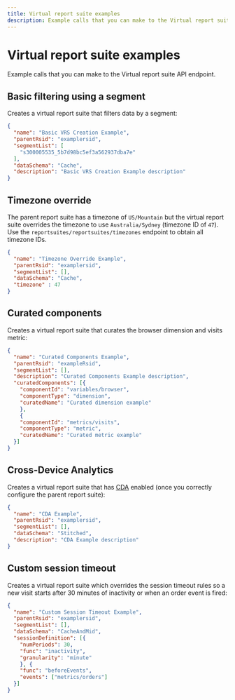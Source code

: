 ```yaml
---
title: Virtual report suite examples
description: Example calls that you can make to the Virtual report suite API endpoint.
---
```


# Virtual report suite examples

Example calls that you can make to the Virtual report suite API endpoint.

## Basic filtering using a segment

Creates a virtual report suite that filters data by a segment:

```json
{
  "name": "Basic VRS Creation Example",
  "parentRsid": "examplersid",
  "segmentList": [
    "s300005535_5b7d98bc5ef3a562937dba7e"
  ],
  "dataSchema": "Cache",
  "description": "Basic VRS Creation Example description"
}
```

## Timezone override

The parent report suite has a timezone of `US/Mountain` but the virtual report suite overrides the timezone to use `Australia/Sydney` (timezone ID of `47`). Use the `reportsuites/reportsuites/timezones` endpoint to obtain all timezone IDs.

```json
{
  "name": "Timezone Override Example",
  "parentRsid": "examplersid",
  "segmentList": [],
  "dataSchema": "Cache",
  "timezone" : 47
}
```

## Curated components

Creates a virtual report suite that curates the browser dimension and visits metric:

```json
{
  "name": "Curated Components Example",
  "parentRsid": "exampleRsid",
  "segmentList": [],
  "description": "Curated Components Example description",
  "curatedComponents": [{
    "componentId": "variables/browser",
    "componentType": "dimension",
    "curatedName": "Curated dimension example"
    },
    {
    "componentId": "metrics/visits",
    "componentType": "metric",
    "curatedName": "Curated metric example"
  }]
}
```

## Cross-Device Analytics

Creates a virtual report suite that has [CDA](https://experienceleague.adobe.com/docs/analytics/components/cda/overview.html) enabled (once you correctly configure the parent report suite):

```json
{
  "name": "CDA Example",
  "parentRsid": "examplersid",
  "segmentList": [],
  "dataSchema": "Stitched",
  "description": "CDA Example description"
}
```

## Custom session timeout

Creates a virtual report suite which overrides the session timeout rules so a new visit starts after 30 minutes of inactivity or when an order event is fired:

```json
{
  "name": "Custom Session Timeout Example",
  "parentRsid": "examplersid",
  "segmentList": [],
  "dataSchema": "CacheAndMid",
  "sessionDefinition": [{
    "numPeriods": 30,
    "func": "inactivity",
    "granularity": "minute"
    }, {
    "func": "beforeEvents",
    "events": ["metrics/orders"]
  }]
}
```
